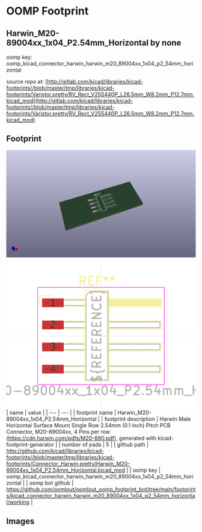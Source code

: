 # OOMP Footprint  
## Harwin_M20-89004xx_1x04_P2.54mm_Horizontal  by none  
  
oomp key: oomp_kicad_connector_harwin_harwin_m20_89004xx_1x04_p2_54mm_horizontal  
  
source repo at: [http://gitlab.com/kicad/libraries/kicad-footprints//blob/master/tmp/libraries/kicad-footprints/Varistor.pretty/RV_Rect_V25S440P_L26.5mm_W8.2mm_P12.7mm.kicad_mod](http://gitlab.com/kicad/libraries/kicad-footprints//blob/master/tmp/libraries/kicad-footprints/Varistor.pretty/RV_Rect_V25S440P_L26.5mm_W8.2mm_P12.7mm.kicad_mod)  
## Footprint  
  
[![working_kicad_pcb_3d.png](working_kicad_pcb_3d_600.png)](working_kicad_pcb_3d.png)  
  
[![working.png](working_600.png)](working.png)  
| name | value | 
| --- | --- | 
| footprint name | Harwin_M20-89004xx_1x04_P2.54mm_Horizontal | 
| footprint description | Harwin Male Horizontal Surface Mount Single Row 2.54mm (0.1 inch) Pitch PCB Connector, M20-89004xx, 4 Pins per row (https://cdn.harwin.com/pdfs/M20-890.pdf), generated with kicad-footprint-generator | 
| number of pads | 5 | 
| github path | http://github.com/kicad/libraries/kicad-footprints//blob/master/tmp/libraries/kicad-footprints/Connector_Harwin.pretty/Harwin_M20-89004xx_1x04_P2.54mm_Horizontal.kicad_mod | 
| oomp key | oomp_kicad_connector_harwin_harwin_m20_89004xx_1x04_p2_54mm_horizontal | 
| oomp bot github | https://github.com/oomlout/oomlout_oomp_footprint_bot/tree/main/footprints/kicad_connector_harwin_harwin_m20_89004xx_1x04_p2_54mm_horizontal/working | 
## Images  
